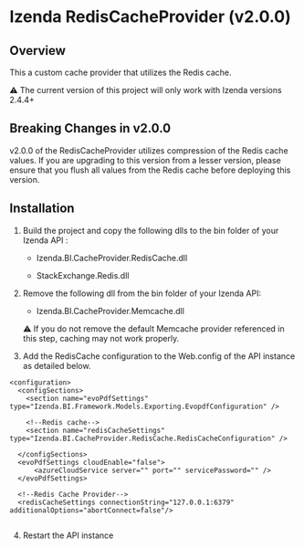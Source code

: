 # Izenda RedisCacheProvider (v2.0.0)

## Overview
This a custom cache provider that utilizes the Redis cache.  

:warning: The current version of this project will only work with Izenda versions 2.4.4+


## Breaking Changes in v2.0.0 </h1>  
v2.0.0 of the RedisCacheProvider utilizes compression of the Redis cache values. If you are upgrading to this version from a lesser version, please ensure that you flush all values from the Redis cache before deploying this version.

## Installation

1. Build the project and copy the following dlls to the bin folder of your Izenda API :

   * Izenda.BI.CacheProvider.RedisCache.dll
  
   * StackExchange.Redis.dll
   
   
   
2. Remove the following dll from the bin folder of your Izenda API:
   
   * Izenda.BI.CacheProvider.Memcache.dll

   :warning: If you do not remove the default Memcache provider referenced in this step, caching may not work properly.



3. Add the RedisCache configuration to the Web.config of the API instance as detailed below.
```
<configuration>
  <configSections>
    <section name="evoPdfSettings" type="Izenda.BI.Framework.Models.Exporting.EvopdfConfiguration" />
    
    <!--Redis cache-->
    <section name="redisCacheSettings" type="Izenda.BI.CacheProvider.RedisCache.RedisCacheConfiguration" />
     
  </configSections>
  <evoPdfSettings cloudEnable="false">
      <azureCloudService server="" port="" servicePassword="" />
  </evoPdfSettings>

  <!--Redis Cache Provider-->
  <redisCacheSettings connectionString="127.0.0.1:6379" additionalOptions="abortConnect=false"/>
  
```
4. Restart the API instance
